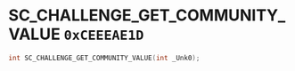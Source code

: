 # SC_CHALLENGE_GET_COMMUNITY_VALUE `0xCEEEAE1D`

```cpp
int SC_CHALLENGE_GET_COMMUNITY_VALUE(int _Unk0);
```